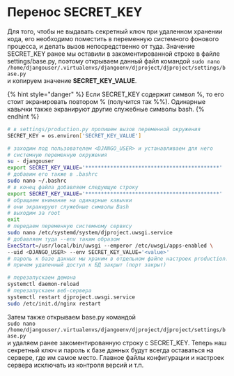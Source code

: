 # Перенос SECRET\_KEY

Для того, чтобы не выдавать секретный ключ при удаленном хранении кода, его необходимо поместить в переменную системного фонового процесса, и делать вызов непосредственно от туда. Значение SECRET\_KEY ранее мы оставили в закоментированной строке в файле settings/base.py, поэтому открываем данный файл командой `sudo nano /home/djangouser/.virtualenvs/djangoenv/djproject/djproject/settings/base.py`   
и копируем значение **SECRET\_KEY\_VALUE**. 

{% hint style="danger" %}
Если SECRET\_KEY содержит символ %, то его стоит экранировать повтором % \(получится так %%\). Одинарные кавычки также экранируют другие служебные символы bash.
{% endhint %}

```bash
# в settings/production.py пропишем вызов переменной окружения
SECRET_KEY = os.environ['SECRET_KEY_VALUE']

# заходим под пользователем <DJANGO_USER> и устанавливаем для него 
# системную переменную окружения
su - djangouser
export SECRET_KEY_VALUE='*******************************************'
# добавим его также в .bashrc
sudo nano ~/.bashrc
# в конец файла добавляем следующую строку
export SECRET_KEY_VALUE='*******************************************'
# обращаем внимание на одинарные кавычки 
# они экранируют служебные символы Bash
# выходим за root
exit
# передаем переменную системному сервису
sudo nano /etc/systemd/system/djproject.uwsgi.service
# добавляем туда --env таким образом
ExecStart=/usr/local/bin/uwsgi --emperor /etc/uwsgi/apps-enabled \
--uid <DJANGO_USER> --env SECRET_KEY_VALUE='<value>'
# пароль к базе данных мы храним в отдельном файле настроек production.py
# причем удаленный доступ к БД закрыт (порт закрыт)

# перезапускаем демона
systemctl daemon-reload
# перезапускаем веб-сервера
systemctl restart djproject.uwsgi.service
sudo /etc/init.d/nginx restart
```

Затем также открываем base.py командой   
`sudo nano /home/djangouser/.virtualenvs/djangoenv/djproject/djproject/settings/base.py`   
и удаляем ранее закоментированную строку c SECRET\_KEY. Теперь наш секретный ключ и пароль к базе данных будут всегда оставаться на сервере, где им самое место. Главное файлы конфигурации и настроек сервера исключать из контроля версий и т.п.

